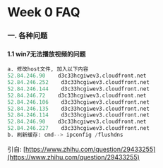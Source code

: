 # Week 0 FAQ

### 一. 各种问题
#### 1.1 win7无法播放视频的问题 
```python
a. 修改host文件, 加入以下内容
52.84.246.90    d3c33hcgiwev3.cloudfront.net
52.84.246.252    d3c33hcgiwev3.cloudfront.net
52.84.246.144    d3c33hcgiwev3.cloudfront.net
52.84.246.72    d3c33hcgiwev3.cloudfront.net
52.84.246.106    d3c33hcgiwev3.cloudfront.net
52.84.246.135    d3c33hcgiwev3.cloudfront.net
52.84.246.114    d3c33hcgiwev3.cloudfront.net
52.84.246.90    d3c33hcgiwev3.cloudfront.net
52.84.246.227    d3c33hcgiwev3.cloudfront.net
b. 刷新缓存: cmd--> ipconfig /flushdns
```
引自: [https://www.zhihu.com/question/29433255](https://www.zhihu.com/question/29433255)  
